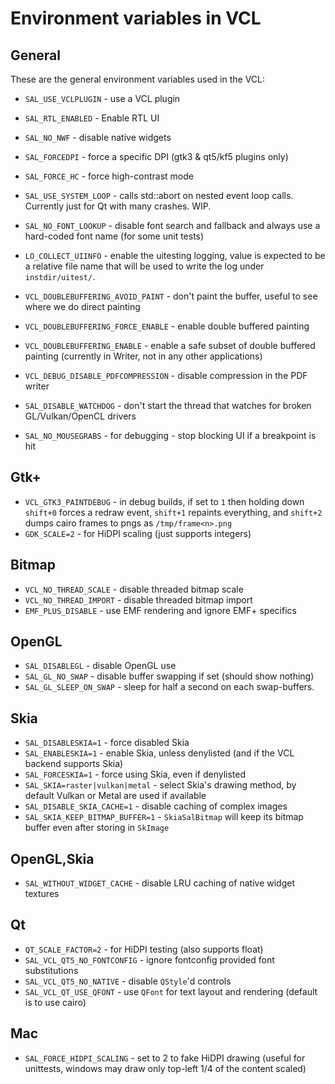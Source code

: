 # Environment variables in VCL

## General

These are the general environment variables used in the VCL:

* `SAL_USE_VCLPLUGIN` - use a VCL plugin
* `SAL_RTL_ENABLED` - Enable RTL UI
* `SAL_NO_NWF` - disable native widgets
* `SAL_FORCEDPI` - force a specific DPI (gtk3 & qt5/kf5 plugins only)
* `SAL_FORCE_HC` - force high-contrast mode
* `SAL_USE_SYSTEM_LOOP` - calls std::abort on nested event loop calls. Currently just for Qt with many crashes. WIP.

* `SAL_NO_FONT_LOOKUP` - disable font search and fallback and always use a hard-coded font name (for some unit tests)

* `LO_COLLECT_UIINFO` - enable the uitesting logging, value is expected to be a relative file name that
will be used to write the log under `instdir/uitest/`.

* `VCL_DOUBLEBUFFERING_AVOID_PAINT` - don't paint the buffer, useful to see where we do direct painting
* `VCL_DOUBLEBUFFERING_FORCE_ENABLE` - enable double buffered painting
* `VCL_DOUBLEBUFFERING_ENABLE` - enable a safe subset of double buffered painting (currently in Writer, not in any other applications)

* `VCL_DEBUG_DISABLE_PDFCOMPRESSION` - disable compression in the PDF writer

* `SAL_DISABLE_WATCHDOG` - don't start the thread that watches for broken GL/Vulkan/OpenCL drivers

* `SAL_NO_MOUSEGRABS` - for debugging - stop blocking UI if a breakpoint is hit

## Gtk+

* `VCL_GTK3_PAINTDEBUG` - in debug builds, if set to `1` then holding down `shift+0` forces a redraw event, `shift+1` repaints everything, and
`shift+2` dumps cairo frames to pngs as `/tmp/frame<n>.png`
* `GDK_SCALE=2` - for HiDPI scaling (just supports integers)

## Bitmap

* `VCL_NO_THREAD_SCALE` - disable threaded bitmap scale
* `VCL_NO_THREAD_IMPORT` - disable threaded bitmap import
* `EMF_PLUS_DISABLE` - use EMF rendering and ignore EMF+ specifics

## OpenGL

* `SAL_DISABLEGL` - disable OpenGL use
* `SAL_GL_NO_SWAP` - disable buffer swapping if set (should show nothing)
* `SAL_GL_SLEEP_ON_SWAP` - sleep for half a second on each swap-buffers.

## Skia

* `SAL_DISABLESKIA=1` - force disabled Skia
* `SAL_ENABLESKIA=1` - enable Skia, unless denylisted (and if the VCL backend supports Skia)
* `SAL_FORCESKIA=1` - force using Skia, even if denylisted
* `SAL_SKIA=raster|vulkan|metal` - select Skia's drawing method, by default Vulkan or Metal are used if available
* `SAL_DISABLE_SKIA_CACHE=1` - disable caching of complex images
* `SAL_SKIA_KEEP_BITMAP_BUFFER=1` - `SkiaSalBitmap` will keep its bitmap buffer even after storing in `SkImage`

## OpenGL,Skia

* `SAL_WITHOUT_WIDGET_CACHE` - disable LRU caching of native widget textures

## Qt

* `QT_SCALE_FACTOR=2` - for HiDPI testing (also supports float)
* `SAL_VCL_QT5_NO_FONTCONFIG` - ignore fontconfig provided font substitutions
* `SAL_VCL_QT5_NO_NATIVE` - disable `QStyle`'d controls
* `SAL_VCL_QT_USE_QFONT` - use `QFont` for text layout and rendering (default is to use cairo)

## Mac

* `SAL_FORCE_HIDPI_SCALING` - set to 2 to fake HiDPI drawing (useful for unittests, windows may draw only top-left 1/4 of the content scaled)
